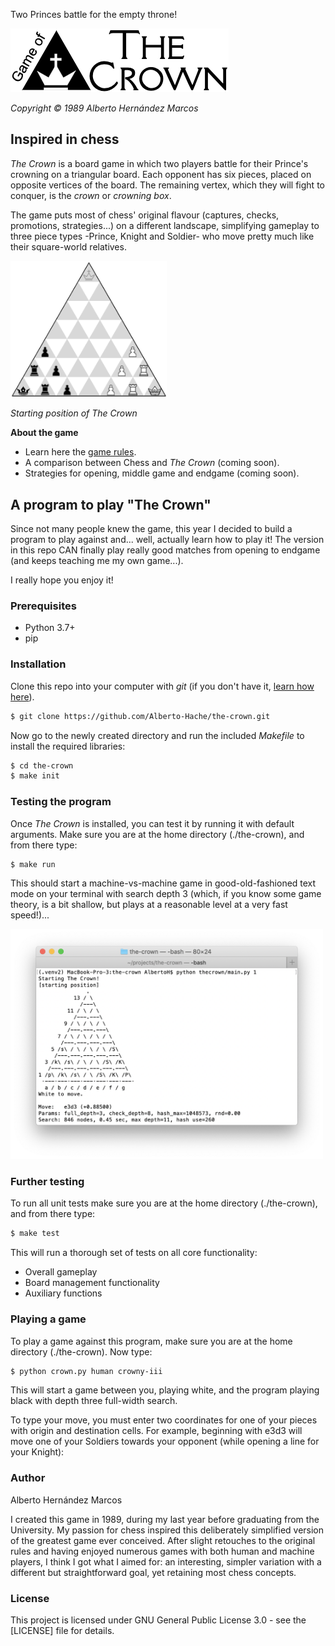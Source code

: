 Two Princes battle for the empty throne!

![The Crown](/thecrown/docs/TheCrown_logo_S.png)

*Copyright © 1989 Alberto Hernández Marcos*

## Inspired in chess

*The Crown* is a board game in which two players battle for their Prince's crowning on a triangular board. Each opponent has six pieces, placed on opposite vertices of the board. The remaining vertex, which they will fight to conquer, is the *crown* or *crowning box*.

The game puts most of chess' original flavour (captures, checks, promotions, strategies...) on a different landscape, simplifying gameplay to three piece types -Prince, Knight and Soldier- who move pretty much like their square-world relatives.

<img src="thecrown/docs/TheCrown_StartingPosition.png" width="250">

*Starting position of The Crown*

**About the game**

- Learn here the [game rules](thecrown/docs/gamerules.md).
- A comparison between Chess and *The Crown* (coming soon).
- Strategies for opening, middle game and endgame (coming soon).

## A program to play "The Crown"

Since not many people knew the game, this year I decided to build a program to play against and... well, actually learn how to play it! The version in this repo CAN finally play really good matches from opening to endgame (and keeps teaching me my own game...).

I really hope you enjoy it!

### Prerequisites

- Python 3.7+
- pip

### Installation

Clone this repo into your computer with *git* (if you don't have it, [learn how here]).

[learn how here]: https://git-scm.com/book/en/v2/Getting-Started-Installing-Git

```bash
$ git clone https://github.com/Alberto-Hache/the-crown.git
```

Now go to the newly created directory and run the included *Makefile* to install the required libraries:


```bash
$ cd the-crown
$ make init
```

### Testing the program

Once *The Crown* is installed, you can test it by running it with default arguments. Make sure you are at the home directory (./the-crown), and from there type:

```bash
$ make run
```

This should start a machine-vs-machine game in good-old-fashioned text mode on your terminal with search depth 3 (which, if you know some game theory, is a bit shallow, but plays at a reasonable level at a very fast speed!)...

<img src="thecrown/docs/TheCrown_textmode.png" width="500">

### Further testing

To run all unit tests make sure you are at the home directory (./the-crown), and from there type:

```bash
$ make test
```

This will run a thorough set of tests on all core functionality:

- Overall gameplay
- Board management functionality
- Auxiliary functions

### Playing a game

To play a game against this program, make sure you are at the home directory (./the-crown). Now type:

```bash
$ python crown.py human crowny-iii
```

This will start a game between you, playing white, and the program playing black with depth three full-width search.

To type your move, you must enter two coordinates for one of your pieces with origin and destination cells. For example, beginning with e3d3 will move one of your Soldiers towards your opponent (while opening a line for your Knight):



### Author

Alberto Hernández Marcos

I created this game in 1989, during my last year before graduating from the University. My passion for chess inspired this deliberately simplified version of the greatest game ever conceived. After slight retouches to the original rules and having enjoyed numerous games with both human and machine players, I think I got what I aimed for: an interesting, simpler variation with a different but straightforward goal, yet retaining most chess concepts.

### License

This project is licensed under GNU General Public License 3.0 - see the [LICENSE] file for details.

[LICENSE.md]: LICENSE
